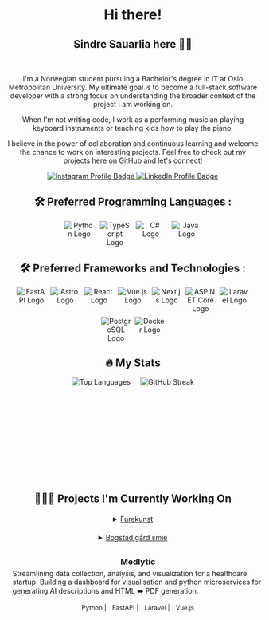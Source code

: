 <link rel="stylesheet" href="https://cdn.jsdelivr.net/gh/devicons/devicon@latest/devicon.min.css">
<div align="center">

<h1> Hi there!</h1>

<h2>Sindre Sauarlia here  👋🏼 </h2>

<br>

<p style="max-width: 700px;">
I'm a Norwegian student pursuing a Bachelor's degree in IT at Oslo Metropolitan University. My ultimate goal is to become a full-stack software developer with a strong focus on understanding the broader context of the project I am working on. 
</p>

<p style="max-width: 700px;">
When I'm not writing code, I work as a performing musician playing keyboard instruments or teaching kids how to play the piano.
</p>

<p style="max-width: 700px;">
I believe in the power of collaboration and continuous learning and welcome the chance to work on interesting projects. Feel free to check out my projects here on GitHub and let's connect!
</p>

<div id="badges">
  <a href="https://www.instagram.com/sindresauarlia/">
    <img src="https://img.shields.io/badge/Instagram-E4405F?style=for-the-badge&logo=instagram&logoColor=white" alt="Instagram Profile Badge"/>
  </a>
  <a href="https://www.linkedin.com/in/sindre-sauarlia/">
    <img src="https://img.shields.io/badge/LinkedIn-blue?style=for-the-badge&logo=linkedin&logoColor=white" alt="LinkedIn Profile Badge"/>
  </a>
</div>

<h2> 🛠 Preferred Programming Languages : </h2>
<div style="display: flex; flex: 1 1 auto; justify-content: center; gap: 12px;">
<img style="width: 60px;" src="https://cdn.jsdelivr.net/gh/devicons/devicon/icons/python/python-original.svg" alt="Python Logo"/>
<img style="width: 60px;" src="https://cdn.jsdelivr.net/gh/devicons/devicon/icons/typescript/typescript-original.svg" alt="TypeScript Logo"/>
<img style="width: 60px;" src="https://cdn.jsdelivr.net/gh/devicons/devicon/icons/csharp/csharp-original.svg" alt="C# Logo"/>
<img style="width: 60px;" src="https://cdn.jsdelivr.net/gh/devicons/devicon/icons/java/java-original.svg" alt="Java Logo"/>
</div>

<h2> 🛠 Preferred Frameworks and Technologies : </h2>
<div style="display: flex; flex-wrap: wrap; flex: 1 1 auto; justify-content: center; gap: 8px;">
<img style="width: 60px;" src="https://cdn.jsdelivr.net/gh/devicons/devicon/icons/fastapi/fastapi-original.svg" alt="FastAPI Logo"/>
<!-- Hugging Face logo might need to be sourced separately -->
<img style="width: 60px;" src="https://cdn.jsdelivr.net/gh/devicons/devicon/icons/astro/astro-original.svg" alt="Astro Logo"/>
<img style="width: 60px;" src="https://cdn.jsdelivr.net/gh/devicons/devicon/icons/react/react-original.svg" alt="React Logo"/>
<img style="width: 60px;" src="https://cdn.jsdelivr.net/gh/devicons/devicon/icons/vuejs/vuejs-original.svg" alt="Vue.js Logo"/>
<img style="width: 60px;" src="https://cdn.jsdelivr.net/gh/devicons/devicon/icons/nextjs/nextjs-original.svg" alt="Next.js Logo"/>
<img style="width: 60px;" src="https://cdn.jsdelivr.net/gh/devicons/devicon/icons/dotnetcore/dotnetcore-original.svg" alt="ASP.NET Core Logo"/>
<img style="width: 60px;" src="https://cdn.jsdelivr.net/gh/devicons/devicon/icons/laravel/laravel-original.svg" alt="Laravel Logo"/>
<img style="width: 60px;" src="https://cdn.jsdelivr.net/gh/devicons/devicon/icons/postgresql/postgresql-original.svg" alt="PostgreSQL Logo"/>
<img style="width: 60px;" src="https://cdn.jsdelivr.net/gh/devicons/devicon/icons/docker/docker-original.svg" alt="Docker Logo"/>
</div>

<h2> 🔥 My Stats</h2>

<div style="display: flex; flex-wrap: wrap; justify-content: center; align-items: stretch; gap: 20px;">
  <img src="https://github-readme-stats.vercel.app/api/top-langs/?username=sindreSau&show_icons=true&bg_color=00000000" alt="Top Languages" height="200"/>
  <img src="https://github-readme-streak-stats.herokuapp.com/?user=SindreSau&theme=transparent" alt="GitHub Streak" height="200"/>
</div>


<h2>👷🏼‍♂️ Projects I'm Currently Working On</h2>
  
<div style="display: flex; flex-wrap: wrap; justify-content: center; gap: 20px; margin-top: 20px;">
<div style="width: 300px; text-align: center;">
<details><summary><a href="https://www.furekunst.no">Furekunst</a></summary>
<div style="height: 250px; object-fit: contain; object-position: 0% 0%;">
<img src="./assets/furekunst.png" alt="Furekunst Website Thumbnail" style="width: 100%; height: 100%; object-fit: cover; border-radius: 10px 10px;"/>
</div>
<h3>Furekunst</h3>
<p>An Astro-powered portfolio website for an artist, featuring a clean design and easy content management.</p>
<div style="display: flex; flex-direction: column;">
    <a href="https://furekunst.no/" target="_blank">Visit Furekunst</a>
    <a href="https://github.com/SindreSau/furekunst" target="_blank">View Source Code</a>
</div>
</details>
</div>

<div style="width: 300px; text-align: center;">
<details><summary><a href="https://www.bogstadsmie.no">Bogstad gård smie</a></summary>


<div style="height: 250px; object-fit: contain; object-position: 0% 0%;">
<img src="./assets/bogstadsmie.png" alt="Bogstad Gård Smie Website Thumbnail" style="width: 100%; height: 100%; object-fit: cover; border-radius: 10px 10px;"/>
</div>
<h3>Bogstad Gård Smie</h3>
<p>A modern Astro website for a blacksmith business, showcasing their work and services with a user-friendly interface.</p>
<div style="display: flex; flex-direction: column;">
    <a href="https://www.bogstadsmie.no" target="_blank">Visit Bogstad Gård Smie</a>
    <a href="https://github.com/SindreSau/Smithy-blog" target="_blank">View Source Code</a>
</div>
</div>
</details>
</div>

<!-- Medlytic -->
<div style="width: 100%; max-width: 620px; margin: 20px auto; text-align: left; padding: 10px">
  <h3 style="margin: 0; text-align: center;">Medlytic</h3>
  <p style="margin: 5px 0 10px;">
    Streamlining data collection, analysis, and visualization for a healthcare startup. Building a dashboard for visualisation and python microservices for generating AI descriptions and HTML ➡️ PDF generation.
  </p>
  <div style="display: flex; flex-wrap: wrap; justify-content: center;">
    <span style="font-size: 0.9em; padding: 2px 6px;">Python |</span>
    <span style="font-size: 0.9em; padding: 2px 6px;">FastAPI |</span>
    <span style="font-size: 0.9em; padding: 2px 6px;">Laravel |</span>
    <span style="font-size: 0.9em; padding: 2px 6px;">Vue.js</span>
  </div>
</div>

</div>